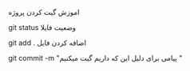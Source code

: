 اموزش گیت کردن پروژه

git status وضعیت فایلا

git add . اضافه کردن فایل 

git commit -m "پیامی برای دلیل این که داریم گیت میکنیم "